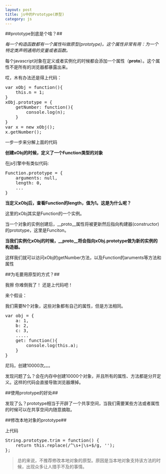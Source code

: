 ```yaml
---
layout: post
title: js中的Prototype(原型)
category: js
---
```



##prototype到底是个啥？##

*每一个构造函数都有一个属性叫做原型(prototype)。这个属性非常有用：为一个特定类声明通用的变量或者函数。*

每个javascript对象在定义或者实例化的时候都会添加一个属性（__proto__）。这个属性不是所有的浏览器都暴露出来。

哎，木有办法还是得上代码：

<pre>
var xObj = function(){
    this.n = 1;
}
xObj.prototype = {
    getNumber: function(){
        console.log(n);
    }
}
var x = new xObj();
x.getNumber();
</pre>

一步一步来分解上面的代码

**创建xObj的时候，定义了一个Function类型的对象**

在js引擎中有类似代码:

<pre>
Function.prototype = {
    arguments: null,
    length: 0,
    ...
}
</pre>

**当定义xObj后，查看Function的length，值为1。这是为什么呢？**

这里的xObj其实是Function的一个实例。

当一个对象的实例创建后，__proto__属性将被更新然后指向构建器(constructor)的prototype，这里是Funciton。

**当我们实例化xObj的时候，__proto__将会指向xObj.prototype做为新的实例的构造器。**

这样我们就可以访问xObj的getNumber方法，以及Function的aruments等方法和属性

##为毛要用原型的方式？##

我擦 你难倒我了！ 还是上代码吧！

来个假设：

我们需要N个对象，这些对象都有自己的属性，但是方法相同。

<pre>
var obj = {
    a: 1,
    b: 2,
    c: 3,
    .....
    get: function(){
        console.log(this.a);
    }
}
</pre>

尼玛，创建10000次。。。

发现问题了么？会在内存中创建10000个对象，并且所有的属性、方法都是分开定义。这样的代码会直接导致浏览器爆掉。

##使用prototype的好处##

发现了么？prototype相当于开辟了一个共享空间，当我们需要某些方法或者属性的时候可以在共享空间内随意摘取。

##修改本地对象的prototype##

上代码

<pre>
String.prototype.trim = function() {
    return this.replace(/^\s+|\s+$/g, '');
};
</pre>

> 总的来说，不推荐修改本地对象的原型。原因是当本地对象支持该方法的时候，出现众多让人措手不及的事情。